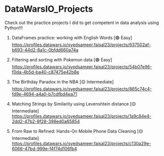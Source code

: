 # DataWarsIO_Projects
Check out the practice projects I did to get competent in data analysis using Python!!!

1) DataFrames practice: working with English Words [🟢 Easy]
https://profiles.datawars.io/syedsameer.faisal23/projects/637502af-b693-44d2-8a1c-0bfdd660a74a

2) Filtering and sorting with Pokemon data [🟢 Easy]
https://profiles.datawars.io/syedsameer.faisal23/projects/54b07e96-f0da-4b5d-ba40-c87475e42b8e

3) The Birthday Paradox in the NBA [🟡 Intermediate]
https://profiles.datawars.io/syedsameer.faisal23/projects/865c74c4-fd9e-4694-a4a0-b7cdfbd4ea71

4) Matching Strings by Similarity using Levenshtein distance [🟡 Intermediate]
https://profiles.datawars.io/syedsameer.faisal23/projects/1a9c84e4-2dd2-47b2-8f28-398ed0a65854

5) From Raw to Refined: Hands-On Mobile Phone Data Cleaning [🟡 Intermediate]
https://profiles.datawars.io/syedsameer.faisal23/projects/c130a29e-6066-47bd-999e-f4f74d106fb4
 
